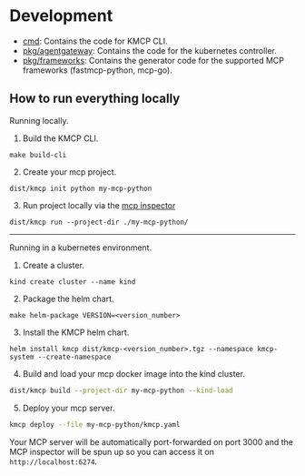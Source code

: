 # Development

- [cmd](cmd): Contains the code for KMCP CLI.
- [pkg/agentgateway](pkg/agentgateway/): Contains the code for the kubernetes controller.
- [pkg/frameworks](pkg/frameworks/): Contains the generator code for the supported MCP frameworks (fastmcp-python, mcp-go).


## How to run everything locally

Running locally.

1. Build the KMCP CLI.

```shell
make build-cli
```

2. Create your mcp project.

```shell
dist/kmcp init python my-mcp-python
```

3. Run project locally via the [mcp inspector](https://github.com/modelcontextprotocol/inspector)

```shell
dist/kmcp run --project-dir ./my-mcp-python/
```
----------------------------------------------------------------

Running in a kubernetes environment. 

1. Create a cluster.

```shell
kind create cluster --name kind
```

2. Package the helm chart.

```shell
make helm-package VERSION=<version_number>
```

3. Install the KMCP helm chart.

```shell
helm install kmcp dist/kmcp-<version_number>.tgz --namespace kmcp-system --create-namespace
```

4. Build and load your mcp docker image into the kind cluster.

```bash
dist/kmcp build --project-dir my-mcp-python --kind-load
```

5. Deploy your mcp server.

```bash
kmcp deploy --file my-mcp-python/kmcp.yaml
```

Your MCP server will be automatically port-forwarded on port 3000 and the MCP inspector will be spun up so you can access it on `http://localhost:6274`.